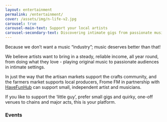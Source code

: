 ```yaml
---
layout: entertainment
permalink: /entertainment/
cover: /assets/img/n-life-v2.jpg
carousel: true
carousel-main-text: Support your local artists
carousel-secondary-text: Discovering intimate gigs from passionate musicians and other random events
---
```

Because we don’t want a music “industry”; music deserves better than that!

We believe artists want to bring in a steady, reliable income, all year round, from doing what they love - playing original music to passionate audiences in intimate settings.

In just the way that the artisan markets support the crafts community, and the farmers market supports local producers, Frome FM in partnership with [HaveFunHub](https://havefunhub.com) can support small, independent artist and musicians.

If you like to support the ‘little guy’, prefer small gigs and quirky, one-off venues to chains and major acts, this is your platform. 
### Events
